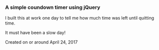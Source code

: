 ### A simple coundown timer using jQuery

I built this at work one day to tell me how much time was left until quitting time.

It must have been a slow day!

Created on or around April 24, 2017